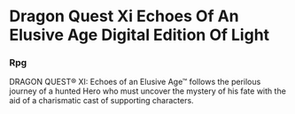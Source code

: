 # Dragon Quest Xi Echoes Of An Elusive Age  Digital Edition Of Light

### Rpg

DRAGON QUEST® XI: Echoes of an Elusive Age™ follows the perilous journey of a hunted Hero who must uncover the mystery of his fate with the aid of a charismatic cast of supporting characters.